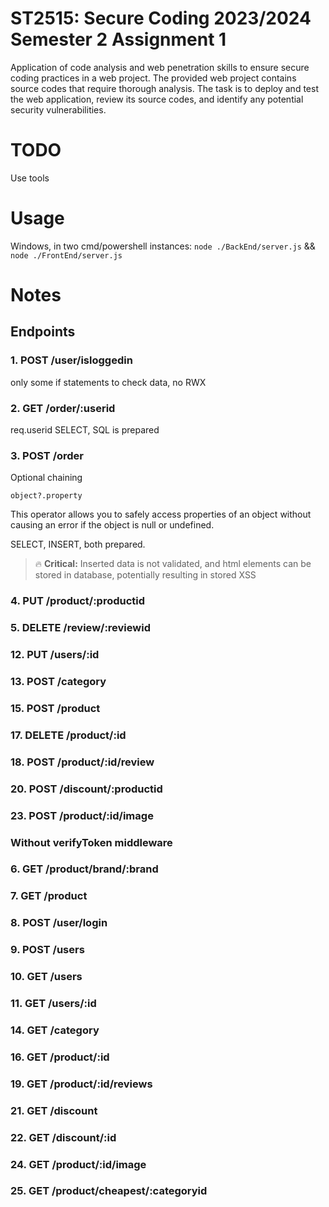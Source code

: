 # ST2515: Secure Coding 2023/2024 Semester 2 Assignment 1

Application of code analysis and web penetration skills to ensure secure coding practices in a web project. The provided web project contains source codes that require thorough analysis. The task is to deploy and test the web application, review its source codes, and identify any potential security vulnerabilities.

# TODO 

Use tools

# Usage

Windows, in two cmd/powershell instances: ```node ./BackEnd/server.js``` && ```node ./FrontEnd/server.js```

# Notes 

## Endpoints

### 1. POST /user/isloggedin
only some if statements to check data, no RWX
### 2. GET /order/:userid
req.userid SELECT, SQL is prepared
### 3. POST /order
Optional chaining 
```
object?.property
``` 
This operator allows you to safely access properties of an object without causing an error if the object is null or undefined. 

SELECT, INSERT, both prepared. 

> :fire: **Critical:** Inserted data is not validated, and html elements can be stored in database, potentially resulting in stored XSS


### 4. PUT /product/:productid
### 5. DELETE /review/:reviewid
### 12. PUT /users/:id
### 13. POST /category
### 15. POST /product
### 17. DELETE /product/:id
### 18. POST /product/:id/review
### 20. POST /discount/:productid
### 23. POST /product/:id/image

### Without verifyToken middleware

### 6. GET /product/brand/:brand
### 7. GET /product
### 8. POST /user/login
### 9. POST /users
### 10. GET /users
### 11. GET /users/:id
### 14. GET /category
### 16. GET /product/:id
### 19. GET /product/:id/reviews
### 21. GET /discount
### 22. GET /discount/:id
### 24. GET /product/:id/image
### 25. GET /product/cheapest/:categoryid